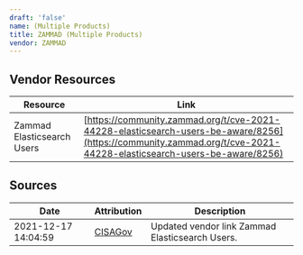 ```yaml
---
draft: 'false'
name: (Multiple Products)
title: ZAMMAD (Multiple Products)
vendor: ZAMMAD
---
```


## Vendor Resources
| Resource | Link |
| --- | --- |
| Zammad Elasticsearch Users | [https://community.zammad.org/t/cve-2021-44228-elasticsearch-users-be-aware/8256](https://community.zammad.org/t/cve-2021-44228-elasticsearch-users-be-aware/8256) |



## Sources
| Date | Attribution | Description |
| --- | --- | --- |
| 2021-12-17 14:04:59 | [CISAGov](https://raw.githubusercontent.com/cisagov/log4j-affected-db/develop/README.md) | Updated vendor link Zammad Elasticsearch Users.  |

